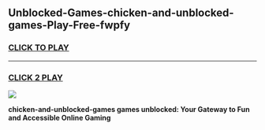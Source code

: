 
## Unblocked-Games-chicken-and-unblocked-games-Play-Free-fwpfy
<h3>
<a href="https://premium76.site?title=chicken-and-unblocked-games&ref=23A">CLICK TO PLAY</a></h3>
<hr>

<h3>
<a href="https://premium76.site?title=chicken-and-unblocked-games&ref=23A">CLICK 2 PLAY</a>
  
</h3>

<a href="https://premium76.site?title=chicken-and-unblocked-games&ref=23A"><img src="https://clearcache.store/games.png"></a>


**chicken-and-unblocked-games games unblocked: Your Gateway to Fun and Accessible Online Gaming**
